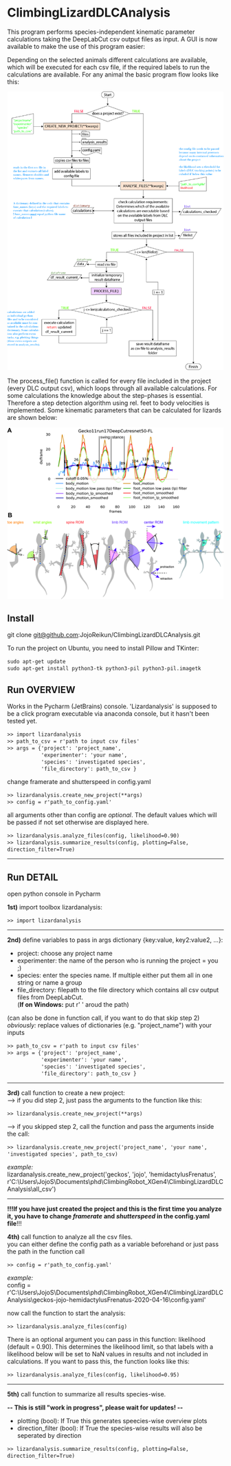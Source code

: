 # ClimbingLizardDLCAnalysis
This program performs species-independent kinematic parameter calculations taking the DeepLabCut csv output files as input.
A GUI is now available to make the use of this program easier:

Depending on the selected animals different calculations are available, which will be executed for each csv file, if the
required labels to run the calculations are available.
For any animal the basic program flow looks like this:

![](images/DLC_analysis_script_flowchart.jpg)

The process_file() function is called for every file included in the project (every DLC output csv), which loops through 
all available calculations. For some calculations the knowledge about the step-phases is essential. Therefore a 
step detection algorithm using rel. feet to body velocities is implemented.
Some kinematic parameters that can be calculated for lizards are shown below:

![](images/KinematicCalculations.jpg)

## Install

git clone git@github.com:JojoReikun/ClimbingLizardDLCAnalysis.git

To run the project on Ubuntu, you need to install Pillow and TKinter:
```
sudo apt-get update
sudo apt-get install python3-tk python3-pil python3-pil.imagetk
```
## Run OVERVIEW
Works in the Pycharm (JetBrains) console. 'Lizardanalysis' is supposed to be a click program executable via anaconda 
console, but it hasn't been tested yet.
```
>> import lizardanalysis
>> path_to_csv = r'path to input csv files'
>> args = {'project': 'project_name',
           'experimenter': 'your name',
           'species': 'investigated species',
           'file_directory': path_to_csv }
```
change framerate and shutterspeed in config.yaml
```
>> lizardanalysis.create_new_project(**args)
>> config = r'path_to_config.yaml'
```
all arguments other than config are _optional_. The default values which will be passed if not set otherwise are displayed here.
```
>> lizardanalysis.analyze_files(config, likelihood=0.90)
>> lizardanalysis.summarize_results(config, plotting=False, direction_filter=True)
```

---
## Run DETAIL

open python console in Pycharm

**1st)** import toolbox lizardanalysis: 
```
>> import lizardanalysis
```
---
**2nd)** define variables to pass in args dictionary {key:value, key2:value2, ...}:  
* project: choose any project name
* experimenter: the name of the person who is running the project = you ;)
* species: enter the species name. If multiple either put them all in one string or name a group
* file_directory: filepath to the file directory which contains all csv output files from DeepLabCut.\
(__If on Windows:__ put r' ' aroud the path)

(can also be done in function call, if you want to do that skip step 2)  
_obviously:_ replace values of dictionaries (e.g. "project_name") with your inputs
```
>> path_to_csv = r'path to input csv files'
>> args = {'project': 'project_name',
           'experimenter': 'your name',
           'species': 'investigated species',
           'file_directory': path_to_csv }
```
---
**3rd)** call function to create a new project:  
--> if you did step 2, just pass the arguments to the function like this:
```
>> lizardanalysis.create_new_project(**args)
```
--> if you skipped step 2, call the function and pass the arguments inside the call:
```
>> lizardanalysis.create_new_project('project_name', 'your name', 'investigated species', path_to_csv)
```
*example:*\
 lizardanalysis.create_new_project('geckos', 'jojo', 'hemidactylusFrenatus', r'C:\Users\JojoS\Documents\phd\ClimbingRobot_XGen4\ClimbingLizardDLCAnalysis\all_csv')

---
**!!!If you have just created the project and this is the first time you analyze it, you have to change _framerate_ and _shutterspeed_ in the config.yaml file**!!!

**4th)** call function to analyze all the csv files.\
you can either define the config path as a variable beforehand or just pass the path in the function call
```
>> config = r'path_to_config.yaml'
```
*example:*\
config = r'C:\Users\JojoS\Documents\phd\ClimbingRobot_XGen4\ClimbingLizardDLCAnalysis\geckos-jojo-hemidactylusFrenatus-2020-04-16\config.yaml'

now call the function to start the analysis:
```
>> lizardanalysis.analyze_files(config)
```
There is an optional argument you can pass in this function: likelihood (default = 0.90).
This determines the likelihood limit, so that labels with a likelihood below will be set to NaN values in results 
and not included in calculations. If you want to pass this, the function looks like this:
```
>> lizardanalysis.analyze_files(config, likelihood=0.95)
```

---
**5th)** call function to summarize all results species-wise.

**-- This is still "work in progress", please wait for updates! --**
* plotting (bool): If True this generates speecies-wise overview plots
* direction_filter (bool): If True the species-wise results will also be seperated by direction
```
>> lizardanalysis.summarize_results(config, plotting=False, direction_filter=True)
```
